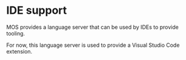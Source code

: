 # IDE support

MOS provides a language server that can be used by IDEs to provide tooling.

For now, this language server is used to provide a Visual Studio Code extension.